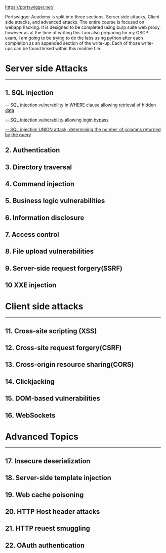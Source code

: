 https://portswigger.net/

Portswigger Academy is split into three sections. Server side attacks, Client side attacks, and advanced attacks. The entire course is focused on webapp hacking. It is designed to be completed using burp suite web proxy, however as at the time of writing this I am also preparing for my OSCP exam, I am going to be trying to do the labs using python after each completion as an appended section of the write-up. Each of those write-ups can be found linked within this readme file. 

# Server side Attacks
---
## 1. SQL injection

[-- SQL injection vulnerability in WHERE clause allowing retrieval of hidden data](https://github.com/hermh4cks/Write-ups/blob/main/Portswigger/1.SQLi/hidden_data.md)

[-- SQL injection vulnerability allowing login bypass](https://github.com/hermh4cks/Write-ups/blob/main/Portswigger/1.SQLi/login_bypass.md)

[-- SQL injection UNION attack, determining the number of columns returned by the query]()

## 2. Authentication
## 3. Directory traversal 
## 4. Command injection
## 5. Business logic vulnerabilities
## 6. Information disclosure
## 7. Access control
## 8. File upload vulnerabilities
## 9. Server-side request forgery(SSRF)
## 10 XXE injection

# Client side attacks
---
## 11. Cross-site scripting (XSS)
## 12. Cross-site request forgery(CSRF)
## 13. Cross-origin resource sharing(CORS)
## 14. Clickjacking
## 15. DOM-based vulnerabilities
## 16. WebSockets

# Advanced Topics
---
## 17. Insecure deserialization
## 18. Server-side template injection
## 19. Web cache poisoning
## 20. HTTP Host header attacks
## 21. HTTP reuest smuggling
## 22. OAuth authentication

